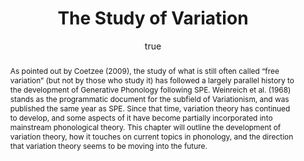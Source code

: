 ---
layout: paper
title: "The Study of Variation"
year: forthcoming
author: [{name: "Josef Fruehwald", url: "https://jofrhwld.github.io" }]
abstract: "As pointed out by Coetzee (2009), the study of what is still often called “free variation” (but not by those who study it) has followed a largely parallel history to the development of Generative Phonology following SPE. Weinreich et al. (1968) stands as the programmatic document for the subfield of Variationism, and was published the same year as SPE. Since that time, variation theory has continued to develop, and some aspects of it have become partially incorporated into mainstream phonological theory. This chapter will outline the development of variation theory, how it touches on current topics in phonology, and the direction that variation theory seems to be moving into the future."
published: ["To appear in the Oxford Handbook of the History of Phonology"]
docs: [{format: "Draft", url: "/papers/fruehwald_variationchapter_2017-10-14.pdf" }]
categories: [rpaper]
display-category: "Journal paper"
comments: true
---